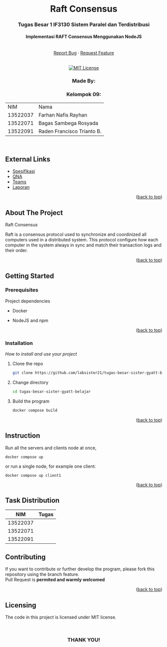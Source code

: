 <!-- Back to Top Link-->

<a name="readme-top"></a>

<br />
<div align="center">
  <h1 align="center">Raft Consensus</h1>

  <p align="center">
    <h3>Tugas Besar 1 IF3130 Sistem Paralel dan Terdistribusi</h3>
    <h4> Implementasi RAFT Consensus Menggunakan NodeJS</h4>
    <br/>
    <a href="https://github.com/NoHaitch/Perfect-Magic-Cube-Local-Search/issues">Report Bug</a>
    ·
    <a href="https://github.com/NoHaitch/Perfect-Magic-Cube-Local-Search/issues">Request Feature</a>
<br>
<br>

[![MIT License][license-shield]][license-url]

  </p>
</div>

<!-- CONTRIBUTOR -->
<div align="center" id="contributor">
  <strong>
    <h3>Made By:</h3>
    <h3>Kelompok 09:</h3>
    <table align="center">
      <tr>
        <td>NIM</td>
        <td>Nama</td>
      </tr>
      <tr>
        <td>13522037</td>
        <td>Farhan Nafis Rayhan</td>
      </tr>
      <tr>
        <td>13522071</td>
        <td>Bagas Sambega Rosyada</td>
      </tr>
      <tr>
        <td>13522091</td>
        <td>Raden Francisco Trianto B.</td>
      </tr>
    </table>
  </strong>
  <br>
</div>

## External Links

- [Spesifikasi](https://docs.google.com/document/d/1QDj9Pi3HrBr2VdFIvsnrA8KXaISpEr4JaGlYRxOUPWw/edit?tab=t.0)
- [QNA](https://docs.google.com/spreadsheets/d/1vdcs6_H2dzAcGRpMfuVdMeMgwbOueonr9H8Ktf1EsM0/edit?gid=214125299#gid=214125299)
- [Teams](https://docs.google.com/spreadsheets/d/1P89vLbXLBLD1yFKTNlYXQKq8-LoLnciIyaN9sYpYzt4/edit?gid=356897139#gid=356897139)
- [Laporan](https://github.com/NoHaitch/Perfect-Magic-Cube-Local-Search/blob/main/doc/Laporan%20Tugas%20Besar%201%20IF3170%20-%20Kelompok%2018.pdf)

<p align="right">(<a href="#readme-top">back to top</a>)</p>

<!-- ABOUT THE PROJECT -->

## About The Project

Raft Consensus

Raft is a consensus protocol used to synchronize and coordinized all computers used in a distributed system. This protocol configure how each computer in the system always in sync and match their transaction logs and their order.

<p align="right">(<a href="#readme-top">back to top</a>)</p>

<!-- GETTING STARTED -->

## Getting Started

### Prerequisites

Project dependencies  

- Docker

- NodeJS and npm

<p align="right">(<a href="#readme-top">back to top</a>)</p>

### Installation

_How to install and use your project_

1. Clone the repo

   ```sh
   git clone https://github.com/labsister21/tugas-besar-sister-gyatt-belajar.git
   ```

2. Change directory

    ```sh
    cd tugas-besar-sister-gyatt-belajar
    ```

3. Build the program

    ```sh
    docker compose build
    ```


<p align="right">(<a href="#readme-top">back to top</a>)</p>

<!-- INSTURCTION -->

## Instruction

Run all the servers and clients node at once,

  ```docker
  docker compose up
  ```

  or run a single node, for example one client:

  ```docker
  docker compose up client1
  ```

<p align="right">(<a href="#readme-top">back to top</a>)</p>



## Task Distribution

|   NIM    |Tugas|
|:--------:|:-:|
| 13522037 |   |
| 13522071 |   |
| 13522091 |   |


<!-- CONTRIBUTING -->

## Contributing

If you want to contribute or further develop the program, please fork this repository using the branch feature.  
Pull Request is **permited and warmly welcomed**

<p align="right">(<a href="#readme-top">back to top</a>)</p>

<!-- LICENSE -->

## Licensing

The code in this project is licensed under MIT license.

<br>
<h3 align="center"> THANK YOU! </h3>

[issues-url]: https://github.com/NoHaitch/Perfect-Magic-Cube-Local-Search/issues
[license-shield]: https://img.shields.io/badge/License-MIT-yellow
[license-url]: https://github.com/NoHaitch/Perfect-Magic-Cube-Local-Search/blob/main/LICENSE